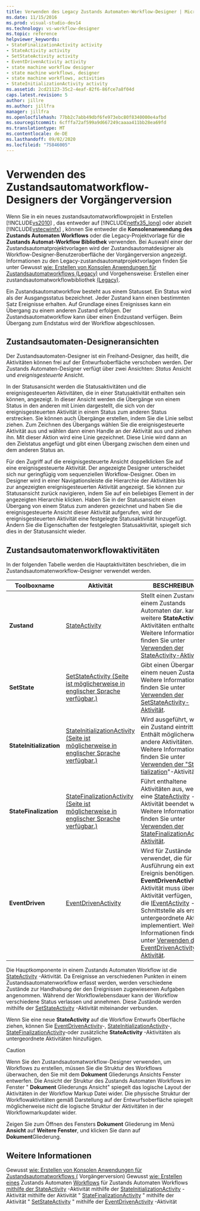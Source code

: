 ```yaml
---
title: Verwenden des Legacy Zustands Automaten-Workflow-Designer | Microsoft-Dokumentation
ms.date: 11/15/2016
ms.prod: visual-studio-dev14
ms.technology: vs-workflow-designer
ms.topic: reference
helpviewer_keywords:
- StateFinalizationActivity activity
- StateActivity activity
- SetStateActivity activity
- EventDrivenActivity activity
- state machine workflow designer
- state machine workflows, designer
- state machine workflows, activities
- StateInitializationActivity activity
ms.assetid: 2cd21123-35c2-4eaf-82f6-86fce7a8f04d
caps.latest.revision: 5
author: jillre
ms.author: jillfra
manager: jillfra
ms.openlocfilehash: 77bb2c7abb49dbf6fe973ebc80f8340000e4afbd
ms.sourcegitcommit: 6cfffa72af599a9d667249caaaa411bb28ea69fd
ms.translationtype: MT
ms.contentlocale: de-DE
ms.lasthandoff: 09/02/2020
ms.locfileid: "75846005"
---
```

# <a name="using-the-legacy-state-machine-workflow-designer"></a>Verwenden des Zustandsautomatworkflow-Designers der Vorgängerversion
Wenn Sie in ein neues zustandsautomatworkflowprojekt in Erstellen [!INCLUDE[vs2010](../includes/vs2010-md.md)] , das entweder auf [!INCLUDE[netfx35_long](../includes/netfx35-long-md.md)] oder abzielt [!INCLUDE[vstecwinfx](../includes/vstecwinfx-md.md)] , können Sie entweder die **Konsolenanwendung des Zustands Automaten Workflows** oder die Legacy-Projektvorlage für die **Zustands Automat-Workflow Bibliothek** verwenden. Bei Auswahl einer der Zustandsautomatprojektvorlagen wird der Zustandsautomatdesigner als Workflow-Designer-Benutzeroberfläche der Vorgängerversion angezeigt. Informationen zu den Legacy-zustandsautomatprojektvorlagen finden Sie unter Gewusst [wie: Erstellen von Konsolen Anwendungen für Zustandsautomatworkflows (Legacy)](../workflow-designer/how-to-create-state-machine-workflow-console-applications-legacy.md) und Vorgehensweise: Erstellen einer zustandsautomatworkflowbibliothek [(Legacy)](../workflow-designer/how-to-create-a-state-machine-workflow-library-legacy.md).

 Ein Zustandsautomatworkflow besteht aus einem Statusset. Ein Status wird als der Ausgangsstatus bezeichnet. Jeder Zustand kann einen bestimmten Satz Ereignisse erhalten. Auf Grundlage eines Ereignisses kann ein Übergang zu einem anderen Zustand erfolgen. Der Zustandsautomatworkflow kann über einen Endzustand verfügen. Beim Übergang zum Endstatus wird der Workflow abgeschlossen.

## <a name="state-machine-designer-views"></a>Zustandsautomaten-Designeransichten
 Der Zustandsautomaten-Designer ist ein Freihand-Designer, das heißt, die Aktivitäten können frei auf der Entwurfsoberfläche verschoben werden. Der Zustands Automaten-Designer verfügt über zwei Ansichten: *Status* Ansicht und *ereignisgesteuerte* Ansicht.

 In der Statusansicht werden die Statusaktivitäten und die ereignisgesteuerten Aktivitäten, die in einer Statusaktivität enthalten sein können, angezeigt. In dieser Ansicht werden die Übergänge von einem Status in den anderen mit Linien dargestellt, die sich von der ereignisgesteuerten Aktivität in einem Status zum anderen Status erstrecken. Sie können auch Übergänge erstellen, indem Sie die Linie selbst ziehen. Zum Zeichnen des Übergangs wählen Sie die ereignisgesteuerte Aktivität aus und wählen dann einen Handle an der Aktivität aus und ziehen ihn. Mit dieser Aktion wird eine Linie gezeichnet. Diese Linie wird dann an den Zielstatus angefügt und gibt einen Übergang zwischen dem einen und dem anderen Status an.

 Für den Zugriff auf die ereignisgesteuerte Ansicht doppelklicken Sie auf eine ereignisgesteuerte Aktivität. Der angezeigte Designer unterscheidet sich nur geringfügig vom sequenziellen Workflow-Designer. Oben im Designer wird in einer Navigationsleiste die Hierarchie der Aktivitäten bis zur angezeigten ereignisgesteuerten Aktivität angezeigt. Sie können zur Statusansicht zurück navigieren, indem Sie auf ein beliebiges Element in der angezeigten Hierarchie klicken. Haben Sie in der Statusansicht einen Übergang von einem Status zum anderen gezeichnet und haben Sie die ereignisgesteuerte Ansicht dieser Aktivität aufgerufen, wird der ereignisgesteuerten Aktivität eine festgelegte Statusaktivität hinzugefügt. Ändern Sie die Eigenschaften der festgelegten Statusaktivität, spiegelt sich dies in der Statusansicht wieder.

## <a name="state-machine-workflow-activities"></a>Zustandsautomatenworkflowaktivitäten
 In der folgenden Tabelle werden die Hauptaktivitäten beschrieben, die im Zustandsautomatenworkflow-Designer verwendet werden.

|Toolboxname|Aktivität|BESCHREIBUNG|
|------------------|--------------|-----------------|
|**Zustand**|[StateActivity](https://msdn2.microsoft.com/library/system.workflow.activities.stateactivity.aspx)|Stellt einen Zustand in einem Zustands Automaten dar. kann weitere **StateActivity** -Aktivitäten enthalten. Weitere Informationen finden Sie unter [Verwenden der StateActivity-Aktivität](https://msdn2.microsoft.com/library/bb628612.aspx).|
|**SetState**|[SetStateActivity  (Seite ist möglicherweise in englischer Sprache verfügbar.)](https://msdn2.microsoft.com/library/system.workflow.activities.setstateactivity.aspx)|Gibt einen Übergang zu einem neuen Zustand an. Weitere Informationen finden Sie unter [Verwenden der SetStateActivity-Aktivität](https://msdn2.microsoft.com/library/bb628469.aspx).|
|**StateInitialization**|[StateInitializationActivity  (Seite ist möglicherweise in englischer Sprache verfügbar.)](https://msdn2.microsoft.com/library/system.workflow.activities.stateinitializationactivity.aspx)|Wird ausgeführt, wenn ein Zustand eintritt. Enthält möglicherweise andere Aktivitäten. Weitere Informationen finden Sie unter [Verwenden der "Status-tialization](https://msdn2.microsoft.com/library/bb675253.aspx)"-Aktivität.|
|**StateFinalization**|[StateFinalizationActivity  (Seite ist möglicherweise in englischer Sprache verfügbar.)](https://msdn2.microsoft.com/library/system.workflow.activities.statefinalizationactivity.aspx)|Führt enthaltene Aktivitäten aus, wenn eine [StateActivity](https://msdn2.microsoft.com/library/system.workflow.activities.stateactivity.aspx) -Aktivität beendet wird. Weitere Informationen finden Sie unter [Verwenden der StateFinalizationActivity-Aktivität](https://msdn2.microsoft.com/library/bb675278.aspx).|
|**EventDriven**|[EventDrivenActivity](https://msdn2.microsoft.com/library/system.workflow.activities.eventdrivenactivity.aspx)|Wird für Zustände verwendet, die für die Ausführung ein externes Ereignis benötigen. Die **EventDrivenActivity** -Aktivität muss über eine Aktivität verfügen, die die [IEventActivity](https://msdn2.microsoft.com/library/system.workflow.activities.ieventactivity.aspx) -Schnittstelle als erste untergeordnete Aktivität implementiert. Weitere Informationen finden Sie unter [Verwenden der EventDrivenActivity-Aktivität](https://msdn2.microsoft.com/library/bb628466.aspx).|

 Die Hauptkomponente in einem Zustands Automaten Workflow ist die [StateActivity](https://msdn2.microsoft.com/library/system.workflow.activities.stateactivity.aspx) -Aktivität. Da Ereignisse an verschiedenen Punkten in einem Zustandsautomatenworkflow erfasst werden, werden verschiedene Zustände zur Handhabung der den Ereignissen zugewiesenen Aufgaben angenommen. Während der Workflowlebensdauer kann der Workflow verschiedene Status verlassen und annehmen. Diese Zustände werden mithilfe der [SetStateActivity](https://msdn2.microsoft.com/library/system.workflow.activities.setstateactivity.aspx) -Aktivität miteinander verbunden.

 Wenn Sie eine neue **StateActivity** auf die Workflow Entwurfs Oberfläche ziehen, können Sie [EventDrivenActivity](https://msdn2.microsoft.com/library/system.workflow.activities.eventdrivenactivity.aspx)-, [StateInitializationActivity](https://msdn2.microsoft.com/library/system.workflow.activities.stateinitializationactivity.aspx)-, [StateFinalizationActivity](https://msdn2.microsoft.com/library/system.workflow.activities.statefinalizationactivity.aspx)-oder zusätzliche **StateActivity** -Aktivitäten als untergeordnete Aktivitäten hinzufügen.

> [!CAUTION]
> Wenn Sie den Zustandsautomatworkflow-Designer verwenden, um Workflows zu erstellen, müssen Sie die Struktur des Workflows überwachen, den Sie mit dem **Dokument** Gliederungs Ansichts Fenster entwerfen. Die Ansicht der Struktur des Zustands Automaten Workflows im Fenster " **Dokument** Gliederungs Ansicht" spiegelt das logische Layout der Aktivitäten in der Workflow Markup Datei wider. Die physische Struktur der Workflowaktivitäten gemäß Darstellung auf der Entwurfsoberfläche spiegelt möglicherweise nicht die logische Struktur der Aktivitäten in der Workflowmarkupdatei wider.
>
> Zeigen Sie zum Öffnen des Fensters **Dokument** Gliederung im Menü **Ansicht** auf **Weitere Fenster**, und klicken Sie dann auf **Dokument**Gliederung.

## <a name="see-also"></a>Weitere Informationen
 Gewusst [wie: Erstellen von Konsolen Anwendungen für Zustandsautomatworkflows (](../workflow-designer/how-to-create-state-machine-workflow-console-applications-legacy.md) Vorgängerversion) Gewusst [wie: Erstellen eines](../workflow-designer/how-to-create-a-state-machine-workflow-library-legacy.md) Zustands Automaten [Workflows](https://msdn2.microsoft.com/library/bb628601.aspx) für Zustands Automaten Workflows [mithilfe der StateActivity](https://msdn2.microsoft.com/library/bb628612.aspx) -Aktivität mithilfe der [StateInitializationActivity](https://msdn2.microsoft.com/library/bb675253.aspx) -Aktivität mithilfe der Aktivität " [StateFinalizationActivity](https://msdn2.microsoft.com/library/bb675278.aspx) " mithilfe der Aktivität " [SetStateActivity](https://msdn2.microsoft.com/library/bb628469.aspx) " mithilfe der [EventDrivenActivity](https://msdn2.microsoft.com/library/bb628466.aspx) -Aktivität
